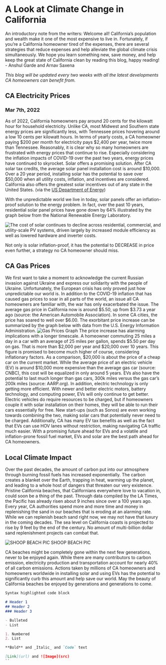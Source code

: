 # A Look at Climate Change in California

An introductory note from the writers: 
Welcome all! California’s population and wealth make it one of the most expensive to live in. Fortunately, if you’re a California homeowner tired of the expenses, there are several strategies that reduce expenses and help alleviate the global climate crisis simultaneously. We hope you learn something new, save money, and help keep the great state of California clean by reading this blog, happy reading! - Anshul Garde and Arnav Saxena

_This blog will be updated every two weeks with all the latest developments CA homeowners can benefit from._

## CA Electricity Prices
### Mar 7th, 2022

  As of 2022, California homeowners pay around 20 cents for the kilowatt hour for household electricity. Unlike CA, most Midwest and Southern state energy prices are significantly less, with Tennessee prices hovering around a low 10 cents per kilowatt hours. In terms of yearly costs, a CA homeowner paying $200 per month for electricity pays $2,400 per year, twice more than Tennessee. Reasonably, it is clear why so many homeowners are frustrated with energy prices that continue to rise. Especially considering the inflation impacts of COVID-19 over the past two years, energy prices have continued to skyrocket. Solar offers a promising solution. After CA solar tax credits, the average solar panel installation cost is around $10,000. Over a 20 year period, installing solar has the potential to save over $50,000 when all utility costs, inflation, and incentives are considered. California also offers the greatest solar incentives out of any state in the United States. (via the [US Department of Energy](https://www.energysage.com/local-data/solar-panel-cost/ca/#))
  
With the unpredictable world we live in today, solar panels offer an inflation-proof solution to the energy problem. 
In fact, over the past 10 years, residential solar panel prices have gone down by 64% illustrated by the graph below from the National Renewable Energy Laboratory.

![The cost of solar continues to decline across residential, commercial, and utility-scale PV systems, driven largely by increased module efficiency as well as lowered hardware and inverter costs.](https://www.nrel.gov/news/program/2021/images/pv-2up-825.jpg)

Not only is solar inflation-proof, it has the potential to DECREASE in price even further, a strategy no CA homeowner should miss. 

## CA Gas Prices

We first want to take a moment to acknowledge the current Russian invasion against Ukraine and express our solidarity with the people of Ukraine. Unfortunately, the European crisis has only proved just how unpredictable our world is. In addition to the COVID-19 inflation that has caused gas prices to soar in all parts of the world, an issue all CA homeowners are familiar with, the war has only exacerbated the issue. The average gas price in California now is around $5.50, up from $3.73 a year ago (source: the American Automobile Association). In some CA cities, the price has soared to well over $6.00. The exorbitant price increase can be summarized by the graph below with data from the U.S. Energy Information Administration.
![Gas Prices Graph](https://media.discordapp.net/attachments/893276834500853843/950638222810153000/chart.png)
The price increase has alarming implications with a longer timescale. A homeowner commuting 25 miles a day in a car with an average of 25 miles per gallon, spends $5.50 per day on gas. That is more than $2,000 per year and $20,000 over 10 years. This figure is promised to become much higher of course, considering inflationary factors. As a comparison, $20,000 is about the price of a cheap car on the current market. While the average price of an electric vehicle (EV) is around $10,000 more expensive than the average gas car (source: CNBC), this cost will be equalized in only around 5 years. EVs also have the potential to last much longer than gas cars, 300k miles versus the gas car’s 200k miles (source: AARP.org). 
In addition, electric technology is only getting more efficient. With newer and better electric motors, battery technology, and computing power, EVs will only continue to get better. Electric vehicles do require resources to be charged, but if homeowners couple it with solar installation on their homes, they will be able to run their cars essentially for free. New start-ups (such as Sonos) are even working towards combining the two, making solar cars that potentially never need to be charged. Additionally, CA has many EV tax benefits as well as the fact that EVs can use HOV lanes without restriction, making navigating CA traffic much easier. With a promising future ahead for EVs and a volatile and inflation-prone fossil fuel market, EVs and solar are the best path ahead for CA homeowners.

## Local Climate Impact
Over the past decades, the amount of carbon put into our atmosphere through burning fossil fuels has increased exponentially. The carbon creates a blanket over the Earth, trapping in heat, warming up the planet, and leading to a whole host of dangers that threaten our very existence. Pristine California beaches, that Californians everywhere love to vacation in, could soon be a thing of the past. Through data compiled by the LA Times, the Pacific has already risen about 9 inches since over a 100 years ago. Every year, CA authorities spend more and more time and money in replenishing the sand in our beaches that is eroding at an alarming rate. While we can replenish beach sand right now, we may not have that luxury in the coming decades. The sea level on California coasts is projected to rise by 9 feet by the end of the century. No amount of multi-billion dollar sand replenishment projects can combat that. 

![SHOOP BEACH PIC SHOOP BEACH PIC](https://user-images.githubusercontent.com/44127903/157179164-7da604e8-3837-437c-a57d-f38e2303948d.png)

CA beaches might be completely gone within the next few generations, never to be enjoyed again. While there are many contributors to carbon emission, electricity production and transportation account for nearly 40% of all carbon emissions. Actions taken by millions of CA homeowners and homeowners worldwide in installing solar and using EVs has the potential to significantly curb this amount and help save our world. May the beauty of California beaches be enjoyed by generations and generations to come.






```markdown
Syntax highlighted code block

# Header 1
## Header 2
### Header 3

- Bulleted
- List

1. Numbered
2. List

**Bold** and _Italic_ and `Code` text

[Link](url) and ![Image](src)
``
